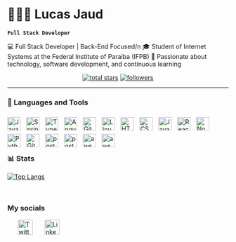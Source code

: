 # 🧑🏻‍💻 Lucas Jaud

**`Full Stack Developer`**

💻 Full Stack Developer | Back-End Focused/n
🎓 Student of Internet Systems at the Federal Institute of Paraíba (IFPB)
🚀 Passionate about technology, software development, and continuous learning


<p align="center">
    <a href="https://github.com/LucasJaud?tab=repositories&sort=stargazers">
    <img alt="total stars" title="Total stars on GitHub" src="https://custom-icon-badges.demolab.com/github/stars/Lucasjaud?color=55960c&style=for-the-badge&labelColor=488207&logo=star"/></a>
  <a href="https://github.com/LucasJaud?tab=followers">
    <img alt="followers" title="Follow me on Github" src="https://custom-icon-badges.demolab.com/github/followers/LucasJaud?color=236ad3&labelColor=1155ba&style=for-the-badge&logo=github&label=Follow&logoColor=white"/></a>
</p>

---

### 🧰 Languages and Tools

<img align="left" alt="Java" width="30px" style="padding-right:10px; padding-top:8px;" src="https://cdn.jsdelivr.net/gh/devicons/devicon/icons/java/java-original.svg"/>
<img align="left" alt="Spring" width="30px" style="padding-right:10px;padding-top:8px;" src="https://cdn.jsdelivr.net/gh/devicons/devicon/icons/spring/spring-original.svg" />
<img align="left" alt="TypeScript" width="30px" style="padding-right:10px; padding-top:8px;" src="https://cdn.jsdelivr.net/gh/devicons/devicon/icons/typescript/typescript-plain.svg" />
<img align="left" alt="Angular" width="30px" style="padding-right:10px; padding-top:8px;" src="https://cdn.jsdelivr.net/gh/devicons/devicon/icons/angularjs/angularjs-plain.svg" />
<img align="left" alt="Git" width="30px" style="padding-right:10px; padding-top:8px;" src="https://cdn.jsdelivr.net/gh/devicons/devicon/icons/git/git-original.svg" />
<img align="left" alt="Linux" width="30px" style="padding-right:10px; padding-top:8px;" src="https://cdn.jsdelivr.net/gh/devicons/devicon/icons/linux/linux-original.svg" />
<img align="left" alt="HTML" width="30px" style="padding-right:10px; padding-top:8px;" src="https://cdn.jsdelivr.net/gh/devicons/devicon/icons/html5/html5-plain.svg" />
<img align="left" alt="CSS" width="30px" style="padding-right:10px; padding-top:8px;" src="https://cdn.jsdelivr.net/gh/devicons/devicon/icons/css3/css3-plain.svg" />
<img align="left" alt="JavaScript" width="30px" style="padding-right:10px; padding-top:8px;" src="https://cdn.jsdelivr.net/gh/devicons/devicon/icons/javascript/javascript-plain.svg" />
<img align="left" alt="React" width="30px" style="padding-right:10px; padding-top:8px;" src="https://cdn.jsdelivr.net/gh/devicons/devicon/icons/react/react-original.svg" />
<img align="left" alt="NodeJS" width="30px" style="padding-right:10px; padding-top:8px;" src="https://cdn.jsdelivr.net/gh/devicons/devicon/icons/nodejs/nodejs-original.svg" />
<img align="left" alt="Python" width="30px" style="padding-right:10px; padding-top:8px;" src="https://cdn.jsdelivr.net/gh/devicons/devicon@latest/icons/python/python-original.svg" />
<img align="left" alt="GitHub" width="30px" style="padding-right:10px; padding-top:8px;" src="https://cdn.jsdelivr.net/gh/devicons/devicon/icons/github/github-original.svg" />
<img align="left" alt="postman"  width="30px" style="padding-right:10px; padding-top:8px;"  src="https://cdn.jsdelivr.net/gh/devicons/devicon@latest/icons/postman/postman-original.svg" />
<img align="left" alt="postgres"  width="30px" style="padding-right:10px; padding-top:8px;" src="https://cdn.jsdelivr.net/gh/devicons/devicon@latest/icons/postgresql/postgresql-original.svg" />
<img align="left" alt="aws"  width="30px" style="padding-right:10px; padding-top:8px;" src="https://cdn.jsdelivr.net/gh/devicons/devicon@latest/icons/amazonwebservices/amazonwebservices-original-wordmark.svg" />
<img align="left" alt="aws"  width="30px" style="padding-right:10px; padding-top:8px;" src="https://cdn.jsdelivr.net/gh/devicons/devicon@latest/icons/docker/docker-original.svg" />
                              
<br />
<br />
<br />
<br />


### 📊 Stats

[![Top Langs](https://github-readme-stats.vercel.app/api/top-langs/?username=lucasjaud&langs_count=8&layout=donut&theme=radical)](https://github.com/anuraghazra/github-readme-stats)


<br />

###  My socials

<p align="center">

  &#8287;&#8287;&#8287;&#8287;&#8287;
  <a href="https://x.com/LP_jaud"><img width="34px" alt="Twitter" title="Twitter" src="https://cdn.jsdelivr.net/gh/devicons/devicon@latest/icons/twitter/twitter-original.svg"/></a>
  &#8287;&#8287;&#8287;&#8287;&#8287;
  <a href="https://www.linkedin.com/in/lucas-jaud/"><img width="34px" alt="LinkedIn" title="LinkedIn" src="https://cdn.jsdelivr.net/gh/devicons/devicon@latest/icons/linkedin/linkedin-original.svg" /></a>
          
          
</p>
